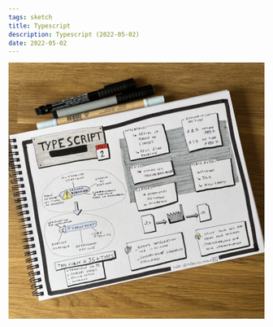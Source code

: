 ```yaml
---
tags: sketch
title: Typescript
description: Typescript (2022-05-02)
date: 2022-05-02
---
```


![](66_Typescript_2022-05-02.jpg) 
